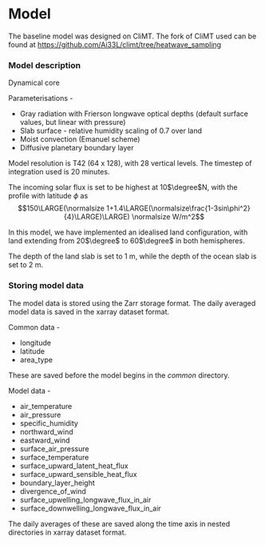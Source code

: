 # Model

The baseline model was designed on CliMT. The fork of CliMT used can be found at <https://github.com/Ai33L/climt/tree/heatwave_sampling>

### Model description

Dynamical core

Parameterisations - 

* Gray radiation with Frierson longwave optical depths (default surface values, but linear with pressure)
* Slab surface - relative humidity scaling of 0.7 over land
* Moist convection (Emanuel scheme)
* Diffusive planetary boundary layer

Model resolution is T42 (64 x 128), with 28 vertical levels. The timestep of integration used is 20 minutes.

The incoming solar flux is set to be highest at 10$\degree$N, with the profile with latitude $\phi$ as $$150\LARGE(\normalsize 1+1.4\LARGE(\normalsize\frac{1-3sin\phi^2}{4}\LARGE)\LARGE) \normalsize W/m^2$$

In this model, we have implemented an idealised land configuration, with land extending from 20$\degree$ to 60$\degree$ in both hemispheres.

The depth of the land slab is set to 1 m, while the depth of the ocean slab is set to 2 m.

### Storing model data

The model data is stored using the Zarr storage format. The daily averaged model data is saved in the xarray dataset format.

Common data -

* longitude
* latitude
* area_type

These are saved before the model begins in the *common* directory.

Model data - 

* air_temperature
* air_pressure
* specific_humidity
* northward_wind
* eastward_wind 
* surface_air_pressure
* surface_temperature
* surface_upward_latent_heat_flux
* surface_upward_sensible_heat_flux
* boundary_layer_height
* divergence_of_wind
* surface_upwelling_longwave_flux_in_air
* surface_downwelling_longwave_flux_in_air

The daily averages of these are saved along the time axis in nested directories in xarray dataset format.